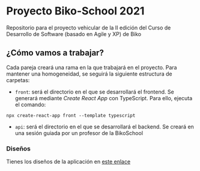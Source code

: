 # Proyecto Biko-School 2021
Repositorio para el proyecto vehicular de la II edición del Curso de Desarrollo de Software (basado en Agile y XP) de Biko

## ¿Cómo vamos a trabajar?
Cada pareja creará una rama en la que trabajará en el proyecto. Para mantener una homogeneidad, se seguirá la siguiente estructura de carpetas:

- `front`: será el directorio en el que se desarrollará el frontend. Se generará mediante _Create React App_ con TypeScript. Para ello, ejecuta el comando: 
```
npx create-react-app front --template typescript
```

- `api`: será el directorio en el que se desarrollará el backend. Se creará en una sesión guiada por un profesor de la BikoSchool

### Diseños
Tienes los diseños de la aplicación en [este enlace](https://www.figma.com/file/JJlHcbY8OVzwLOExMihuYV/Sistema-de-dise%C3%B1o---Guifaffinity?node-id=6%3A2)
